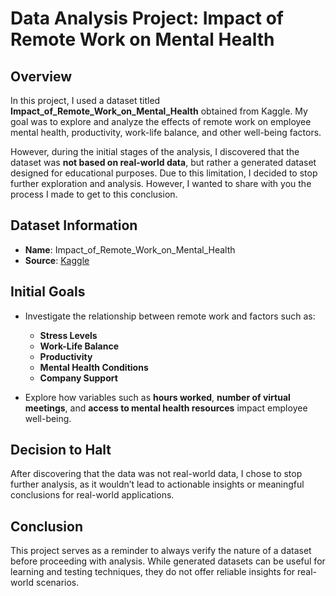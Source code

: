 # Data Analysis Project: Impact of Remote Work on Mental Health

## Overview

In this project, I used a dataset titled **Impact_of_Remote_Work_on_Mental_Health** obtained from Kaggle. My goal was to explore and analyze the effects of remote work on employee mental health, productivity, work-life balance, and other well-being factors.

However, during the initial stages of the analysis, I discovered that the dataset was **not based on real-world data**, but rather a generated dataset designed for educational purposes. Due to this limitation, I decided to stop further exploration and analysis. However, I wanted to share with you the process I made to get to this conclusion.

## Dataset Information

- **Name**: Impact_of_Remote_Work_on_Mental_Health
- **Source**: [Kaggle](https://www.kaggle.com/)

## Initial Goals

- Investigate the relationship between remote work and factors such as:
  - **Stress Levels**
  - **Work-Life Balance**
  - **Productivity**
  - **Mental Health Conditions**
  - **Company Support**
  
- Explore how variables such as **hours worked**, **number of virtual meetings**, and **access to mental health resources** impact employee well-being.

## Decision to Halt

After discovering that the data was not real-world data, I chose to stop further analysis, as it wouldn’t lead to actionable insights or meaningful conclusions for real-world applications.

## Conclusion

This project serves as a reminder to always verify the nature of a dataset before proceeding with analysis. While generated datasets can be useful for learning and testing techniques, they do not offer reliable insights for real-world scenarios.


